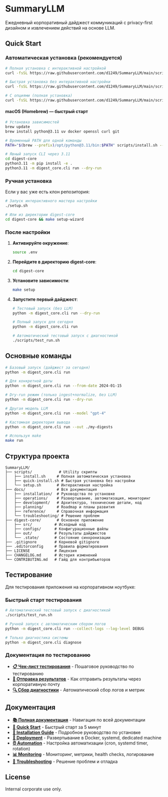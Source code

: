 # SummaryLLM

Ежедневный корпоративный дайджест коммуникаций с privacy-first дизайном и извлечением действий на основе LLM.

## Quick Start

### Автоматическая установка (рекомендуется)

```bash
# Полная установка с интерактивной настройкой
curl -fsSL https://raw.githubusercontent.com/d1249/SummaryLLM/main/scripts/install.sh | bash

# Быстрая установка без интерактивной настройки
curl -fsSL https://raw.githubusercontent.com/d1249/SummaryLLM/main/scripts/quick-install.sh | bash

# С опциями (полная установка)
curl -fsSL https://raw.githubusercontent.com/d1249/SummaryLLM/main/scripts/install.sh | bash -s -- --install-dir /opt/summaryllm
```

#### macOS (Homebrew) — быстрый старт

```bash
# Установка зависимостей
brew update
brew install python@3.11 uv docker openssl curl git

# Временный PATH для одной команды
PATH="$(brew --prefix)/opt/python@3.11/bin:$PATH" scripts/install.sh --auto-brew --add-path

# Явный запуск CLI через 3.11
cd digest-core
python3.11 -m pip install -e .
python3.11 -m digest_core.cli run --dry-run
```

### Ручная установка

Если у вас уже есть клон репозитория:

```bash
# Запуск интерактивного мастера настройки
./setup.sh

# Или из директории digest-core
cd digest-core && make setup-wizard
```

### После настройки

1. **Активируйте окружение**:
   ```bash
   source .env
   ```

2. **Перейдите в директорию digest-core**:
   ```bash
   cd digest-core
   ```

3. **Установите зависимости**:
   ```bash
   make setup
   ```

4. **Запустите первый дайджест**:
   ```bash
   # Тестовый запуск (без LLM)
   python -m digest_core.cli run --dry-run
   
   # Полный запуск для сегодня
   python -m digest_core.cli run
   
   # Автоматический тестовый запуск с диагностикой
   ./scripts/test_run.sh
   ```

## Основные команды

```bash
# Базовый запуск (дайджест за сегодня)
python -m digest_core.cli run

# Для конкретной даты
python -m digest_core.cli run --from-date 2024-01-15

# Dry-run режим (только ingest+normalize, без LLM)
python -m digest_core.cli run --dry-run

# Другая модель LLM
python -m digest_core.cli run --model "gpt-4"

# Кастомная директория вывода
python -m digest_core.cli run --out ./my-digests

# Используя make
make run
```

## Структура проекта

```
SummaryLLM/
├── scripts/            # Utility скрипты
│   ├── install.sh     # Полная автоматическая установка
│   ├── quick-install.sh # Быстрая установка без настройки
│   └── setup.sh       # Интерактивная настройка
├── docs/              # Вся документация
│   ├── installation/  # Руководства по установке
│   ├── operations/    # Развертывание, автоматизация, мониторинг
│   ├── development/   # Архитектура, технические детали, код
│   ├── planning/      # Roadmap и планы развития
│   ├── reference/     # Справочная информация
│   └── troubleshooting/ # Решение проблем
├── digest-core/       # Основное приложение
│   ├── src/          # Исходный код
│   ├── configs/      # Конфигурационные файлы
│   ├── out/          # Результаты дайджестов
│   └── .state/       # Состояние синхронизации
├── .gitignore        # Корневой gitignore
├── .editorconfig     # Правила форматирования
├── LICENSE           # Лицензия
├── CHANGELOG.md      # История изменений
└── CONTRIBUTING.md   # Гайд для контрибьюторов
```

## Тестирование

Для тестирования приложения на корпоративном ноутбуке:

### Быстрый старт тестирования
```bash
# Автоматический тестовый запуск с диагностикой
./scripts/test_run.sh

# Ручной запуск с автоматическим сбором логов
python -m digest_core.cli run --collect-logs --log-level DEBUG

# Только диагностика системы
python -m digest_core.cli diagnose
```

### Документация по тестированию
- **[📋 Чек-лист тестирования](digest-core/docs/testing/MANUAL_TESTING_CHECKLIST.md)** - Пошаговое руководство по тестированию
- **[📧 Отправка результатов](digest-core/docs/testing/SEND_RESULTS.md)** - Как отправить результаты через корпоративную почту
- **[🔍 Сбор диагностики](digest-core/scripts/collect_diagnostics.sh)** - Автоматический сбор логов и метрик

## Документация

- **[📚 Полная документация](docs/README.md)** - Навигация по всей документации
- **[🚀 Quick Start](docs/installation/QUICK_START.md)** - Быстрый старт за 5 минут
- **[🔧 Installation Guide](docs/installation/INSTALL.md)** - Подробное руководство по установке
- **[🐳 Deployment](docs/operations/DEPLOYMENT.md)** - Развертывание в Docker, systemd, dedicated machine
- **[⏰ Automation](docs/operations/AUTOMATION.md)** - Настройка автоматизации (cron, systemd timer, rotation)
- **[📊 Monitoring](docs/operations/MONITORING.md)** - Мониторинг, метрики, health checks, логирование
- **[🚨 Troubleshooting](docs/troubleshooting/TROUBLESHOOTING.md)** - Решение проблем и отладка

## License

Internal corporate use only.